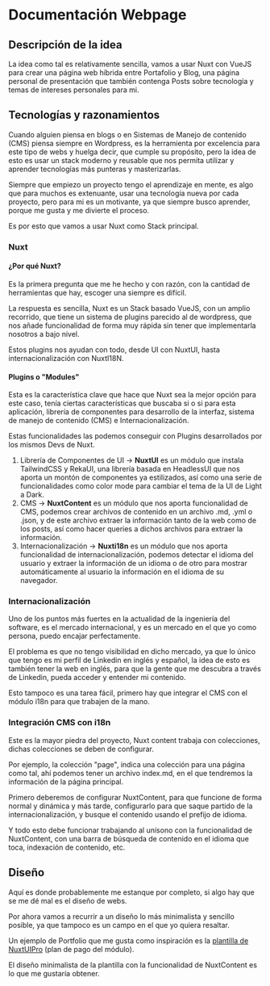 # Documentación Webpage

## Descripción de la idea
La idea como tal es relativamente sencilla, vamos a usar Nuxt con VueJS para crear una página web híbrida entre Portafolio y Blog, una página personal de presentación que también contenga Posts sobre tecnología y temas de intereses personales para mi.

## Tecnologías y razonamientos
Cuando alguien piensa en blogs o en Sistemas de Manejo de contenido (CMS) piensa siempre en Wordpress, es la herramienta por excelencia para este tipo de webs y huelga decir, que cumple su propósito, pero la idea de esto es usar un stack moderno y reusable que nos permita utilizar y aprender tecnologías más punteras y masterizarlas.

Siempre que empiezo un proyecto tengo el aprendizaje en mente, es algo que para muchos es extenuante, usar una tecnología nueva por cada proyecto, pero para mi es un motivante, ya que siempre busco aprender, porque me gusta y me divierte el proceso.

Es por esto que vamos a usar Nuxt como Stack principal.

### Nuxt
#### ¿Por qué Nuxt?
Es la primera pregunta que me he hecho y con razón, con la cantidad de herramientas que hay, escoger una siempre es difícil.

La respuesta es sencilla, Nuxt es un Stack basado VueJS, con un amplio recorrido, que tiene un sistema de plugins parecido al de wordpress, que nos añade funcionalidad de forma muy rápida sin tener que implementarla nosotros a bajo nivel.

Estos plugins nos ayudan con todo, desde UI con NuxtUI, hasta internacionalización con NuxtI18N.

#### Plugins o "Modules"
Esta es la característica clave que hace que Nuxt sea la mejor opción para este caso, tenía ciertas características que buscaba si o si para esta aplicación, librería de componentes para desarrollo de la interfaz, sistema de manejo de contenido (CMS) e Internacionalización.

Estas funcionalidades las podemos conseguir con Plugins desarrollados por los mismos Devs de Nuxt.

1. Librería de Componentes de UI -> **NuxtUI** es un módulo que instala TailwindCSS y RekaUI, una librería basada en HeadlessUI que nos aporta un montón de componentes ya estilizados, así como una serie de funcionalidades como color mode para cambiar el tema de la UI de Light a Dark.
2. CMS -> **NuxtContent** es un módulo que nos aporta funcionalidad de CMS, podemos crear archivos de contenido en un archivo .md, .yml o .json, y de este archivo extraer la información tanto de la web como de los posts, así como hacer queries a dichos archivos para extraer la información.
3. Internacionalización -> **Nuxti18n** es un módulo que nos aporta funcionalidad de internacionalización, podemos detectar el idioma del usuario y extraer la información de un idioma o de otro para mostrar automáticamente al usuario la información en el idioma de su navegador.

### Internacionalización
Uno de los puntos más fuertes en la actualidad de la ingeniería del software, es el mercado internacional, y es un mercado en el que yo como persona, puedo encajar perfectamente.

El problema es que no tengo visibilidad en dicho mercado, ya que lo único que tengo es mi perfil de Linkedin en inglés y español, la idea de esto es también tener la web en inglés, para que la gente que me descubra a través de Linkedin, pueda acceder y entender mi contenido.

Esto tampoco es una tarea fácil, primero hay que integrar el CMS con el módulo i18n para que trabajen de la mano.

### Integración CMS con i18n
Este es la mayor piedra del proyecto, Nuxt content trabaja con colecciones, dichas colecciones se deben de configurar.

Por ejemplo, la colección "page", indica una colección para una página como tal, ahí podemos tener un archivo index.md, en el que tendremos la información de la página principal.

Primero deberemos de configurar NuxtContent, para que funcione de forma normal y dinámica y más tarde, configurarlo para que saque partido de la internacionalización, y busque el contenido usando el prefijo de idioma.

Y todo esto debe funcionar trabajando al unísono con la funcionalidad de NuxtContent, con una barra de búsqueda de contenido en el idioma que toca, indexación de contenido, etc.

## Diseño
Aquí es donde probablemente me estanque por completo, si algo hay que se me dé mal es el diseño de webs.

Por ahora vamos a recurrir a un diseño lo más minimalista y sencillo posible, ya que tampoco es un campo en el que yo quiera resaltar.

Un ejemplo de Portfolio que me gusta como inspiración es la [plantilla de NuxtUIPro](https://portfolio-template.nuxt.dev/) (plan de pago del módulo).

El diseño minimalista de la plantilla con la funcionalidad de NuxtContent es lo que me gustaría obtener.
